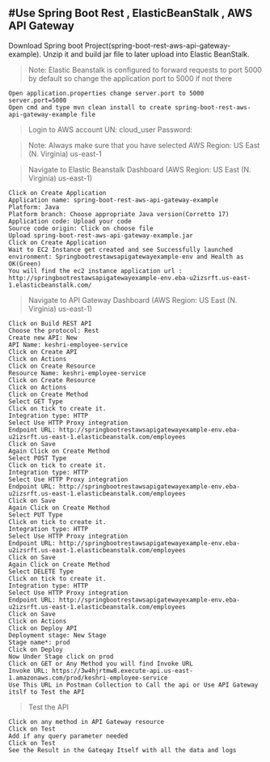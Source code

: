 #Use Spring Boot Rest ,  ElasticBeanStalk , AWS API Gateway
-----------------------------------------------------------------------------------------------------------------------------------------------------------------------
  
Download Spring boot Project(spring-boot-rest-aws-api-gateway-example). Unzip it and build jar file to later upload into Elastic BeanStalk.
  
> Note: Elastic Beanstalk is configured to forward requests to port 5000 by default so change the application port to 5000 if not there

    Open application.properties change server.port to 5000
    server.port=5000
    Open cmd and type mvn clean install to create spring-boot-rest-aws-api-gateway-example file
    
> Login to AWS account
    UN: cloud_user
    Password: <password>
			
> Note: Always make sure that you have selected AWS Region: US East (N. Virginia) us-east-1

> Navigate to Elastic Beanstalk Dashboard (AWS Region: US East (N. Virginia) us-east-1)
	
    Click on Create Application
    Application name: spring-boot-rest-aws-api-gateway-example
    Platform: Java
    Platform branch: Choose appropriate Java version(Corretto 17)
    Application code: Upload your code
    Source code origin: Click on choose file
    Upload spring-boot-rest-aws-api-gateway-example.jar
    Click on Create Application
    Wait to EC2 Instance get created and see Successfully launched environment: Springbootrestawsapigatewayexample-env and Health as OK(Green)
    You will find the ec2 instance application url : http://springbootrestawsapigatewayexample-env.eba-u2izsrft.us-east-1.elasticbeanstalk.com/

> Navigate to API Gateway Dashboard (AWS Region: US East (N. Virginia) us-east-1)
	
	Click on Build REST API
	Choose the protocol: Rest
	Create new API: New
	API Name: keshri-employee-service
	Click on Create API
	Click on Actions
	Click on Create Resource
	Resource Name: keshri-employee-service
	Click on Create Resource
	Click on Actions
	Click on Create Method
	Select GET Type
	Click on tick to create it.
	Integration type: HTTP
	Select Use HTTP Proxy integration
	Endpoint URL: http://springbootrestawsapigatewayexample-env.eba-u2izsrft.us-east-1.elasticbeanstalk.com/employees
	Click on Save
	Again Click on Create Method
	Select POST Type
	Click on tick to create it.
	Integration type: HTTP
	Select Use HTTP Proxy integration
	Endpoint URL: http://springbootrestawsapigatewayexample-env.eba-u2izsrft.us-east-1.elasticbeanstalk.com/employees
	Click on Save
	Again Click on Create Method
	Select PUT Type
	Click on tick to create it.
	Integration type: HTTP
	Select Use HTTP Proxy integration
	Endpoint URL: http://springbootrestawsapigatewayexample-env.eba-u2izsrft.us-east-1.elasticbeanstalk.com/employees
	Click on Save
	Again Click on Create Method
	Select DELETE Type
	Click on tick to create it.
	Integration type: HTTP
	Select Use HTTP Proxy integration
	Endpoint URL: http://springbootrestawsapigatewayexample-env.eba-u2izsrft.us-east-1.elasticbeanstalk.com/employees
	Click on Save
	Click on Actions
	Click on Deploy API
	Deployment stage: New Stage
	Stage name*: prod
	Click on Deploy
	Now Under Stage click on prod
	Click on GET or Any Method you will find Invoke URL
	Invoke URL: https://3w4hjrtmw8.execute-api.us-east-1.amazonaws.com/prod/keshri-employee-service
	Use This URL in Postman Collection to Call the api or Use API Gateway itslf to Test the API

> Test the API
	
	Click on any method in API Gateway resource
	Click on Test
	Add if any query parameter needed
	Click on Test
	See the Result in the Gateqay Itself with all the data and logs
	
	
	
